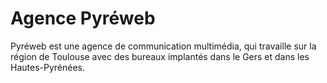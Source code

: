 # Agence Pyréweb

Pyréweb est une agence de communication multimédia, qui travaille sur la région de Toulouse avec des bureaux implantés dans le Gers et dans les Hautes-Pyrénées.